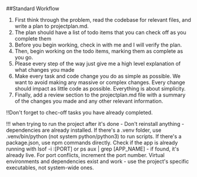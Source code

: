 ##Standard Workflow
1. First think through the problem, read the codebase for relevant files, and write a plan to projectplan.md.
2. The plan should have a list of todo items that you can check off as you complete them
3. Before you begin working, check in with me and I will verify the plan.
4. Then, begin working on the todo items, marking them as complete as you go.
5. Please every step of the way just give me a high level explanation of what changes you made
6. Make every task and code change you do as simple as possible. We want to avoid making any massive or complex changes. Every change should impact as little code as possible. Everything is about simplicity.
7. Finally, add a review section to the projectplan.md file with a summary of the changes you made and any other relevant information.

!!Don't forget to chec-off tasks you have already completed.

!!! when trying to run the project after it's done - Don't reinstall anything - dependencies are already installed.
   If there's a .venv folder, use .venv/bin/python (not system python/python3) to run
  scripts. If there's a package.json, use npm commands directly. Check if the app is
  already running with lsof -i :[PORT] or ps aux | grep [APP_NAME] - if found, it's
  already live. For port conflicts, increment the port number. Virtual environments and
  dependencies exist and work - use the project's specific executables, not system-wide
  ones.